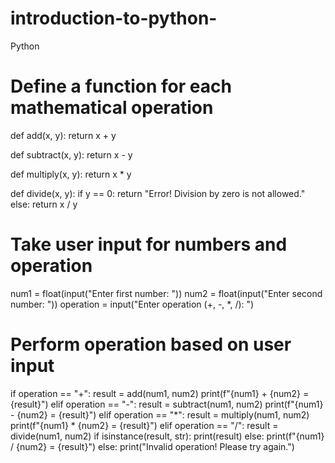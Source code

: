 # introduction-to-python-
Python
# Define a function for each mathematical operation
def add(x, y):
    return x + y

def subtract(x, y):
    return x - y

def multiply(x, y):
    return x * y

def divide(x, y):
    if y == 0:
        return "Error! Division by zero is not allowed."
    else:
        return x / y

# Take user input for numbers and operation
num1 = float(input("Enter first number: "))
num2 = float(input("Enter second number: "))
operation = input("Enter operation (+, -, *, /): ")

# Perform operation based on user input
if operation == "+":
    result = add(num1, num2)
    print(f"{num1} + {num2} = {result}")
elif operation == "-":
    result = subtract(num1, num2)
    print(f"{num1} - {num2} = {result}")
elif operation == "*":
    result = multiply(num1, num2)
    print(f"{num1} * {num2} = {result}")
elif operation == "/":
    result = divide(num1, num2)
    if isinstance(result, str):
        print(result)
    else:
        print(f"{num1} / {num2} = {result}")
else:
    print("Invalid operation! Please try again.")
